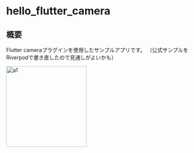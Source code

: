 # hello_flutter_camera

## 概要

Flutter cameraプラグインを使用したサンプルアプリです。
（公式サンプルをRiverpodで書き直したので見通しがよいかも）

<img width="216" alt="a1" src="https://github.com/y1tagawa/Outpost/assets/46841556/f1c0dd91-0d05-40b9-8e35-1d1b6700bb03">
